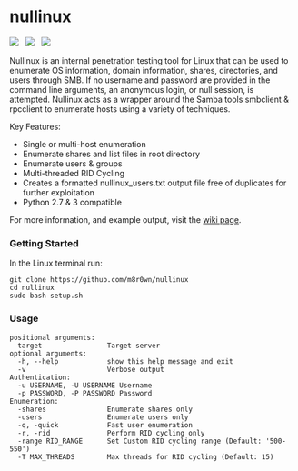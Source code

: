 # nullinux
![](https://img.shields.io/badge/Python-3.6+-blue.svg)&nbsp;&nbsp;
![](https://img.shields.io/badge/License-MIT-green.svg)&nbsp;&nbsp;
[![](https://img.shields.io/badge/Demo-Youtube-red.svg)](https://www.youtube.com/watch?v=YpWCnoGvT4Y)&nbsp;&nbsp;

Nullinux is an internal penetration testing tool for Linux that can be used to enumerate OS information, domain information, shares, directories, and users through SMB. If no username and password are provided in the command line arguments, an anonymous login, or null session, is attempted. Nullinux acts as a wrapper around the Samba tools smbclient & rpcclient to enumerate hosts using a variety of techniques.

Key Features:
* Single or multi-host enumeration
* Enumerate shares and list files in root directory
* Enumerate users & groups
* Multi-threaded RID Cycling
* Creates a formatted nullinux_users.txt output file free of duplicates for further exploitation
* Python 2.7 & 3 compatible

For more information, and example output, visit the [wiki page](https://github.com/m8r0wn/nullinux/wiki).

### Getting Started
In the Linux terminal run:
```
git clone https://github.com/m8r0wn/nullinux
cd nullinux
sudo bash setup.sh
```

### Usage
```
positional arguments:
  target                Target server
optional arguments:
  -h, --help            show this help message and exit
  -v                    Verbose output
Authentication:
  -u USERNAME, -U USERNAME Username
  -p PASSWORD, -P PASSWORD Password
Enumeration:
  -shares               Enumerate shares only
  -users                Enumerate users only
  -q, -quick            Fast user enumeration
  -r, -rid              Perform RID cycling only
  -range RID_RANGE      Set Custom RID cycling range (Default: '500-550')
  -T MAX_THREADS        Max threads for RID cycling (Default: 15)
  ```
